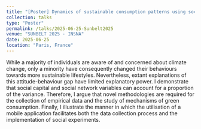 ```yaml
---
title: "[Poster] Dynamics of sustainable consumption patterns using social network analysis"
collection: talks
type: "Poster"
permalink: /talks/2025-06-25-Sunbelt2025
venue: "SUNBELT 2025 - INSNA"
date: 2025-06-25
location: "Paris, France"
---
```


While a majority of individuals are aware of and concerned about climate change, only a minority have consequently changed their behaviours towards more sustainable lifestyles. Nevertheless, extant explanations of this attitude-behaviour gap have limited explanatory power. I demonstrate that social capital and social network variables can account for a proportion of the variance. Therefore, I argue that novel methodologies are required for the collection of empirical data and the study of mechanisms of green consumption. Finally, I illustrate the manner in which the utilisation of a mobile application facilitates both the data collection process and the implementation of social experiments.